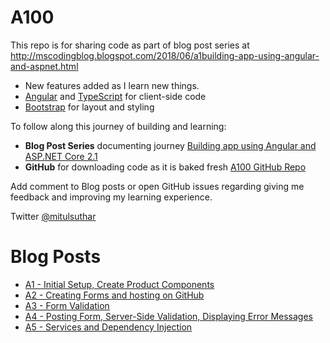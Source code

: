 # A100
This repo is for sharing code as part of blog post series at http://mscodingblog.blogspot.com/2018/06/a1building-app-using-angular-and-aspnet.html


<ul>
  <li>New features added as I learn new things.</li>
  <li><a href='https://angular.io/'>Angular</a> and <a href='http://www.typescriptlang.org/'>TypeScript</a> for client-side code</li>
  <li><a href='http://getbootstrap.com/'>Bootstrap</a> for layout and styling</li>
</ul>
<p>To follow along this journey of building and learning:</p>
<ul>
  <li><strong>Blog Post Series</strong> documenting journey <a href="http://mscodingblog.blogspot.com/2018/06/a1building-app-using-angular-and-aspnet.html">Building app using Angular and ASP.NET Core 2.1</a></li>
  <li><strong>GitHub</strong> for downloading code as it is baked fresh <a href="">A100 GitHub Repo</a></li>  
</ul>
<p>Add comment to Blog posts or open GitHub issues regarding giving me feedback and improving my learning experience.</p>

Twitter <a href="http://twitter.com/#!/mitulsuthar">@mitulsuthar</a>

# Blog Posts
<ul>
<li><a href="http://mscodingblog.blogspot.com/2018/06/a1building-app-using-angular-and-aspnet.html">A1 - Initial Setup, Create Product Components</a></li>
<li><a href="http://mscodingblog.blogspot.com/2018/06/a2building-app-using-angular-and-aspnet.html">A2 - Creating Forms and hosting on GitHub</a></li>
<li><a href="http://mscodingblog.blogspot.com/2018/06/a3building-app-using-angular-and-aspnet.html">A3 - Form Validation</a></li>
<li><a href="http://mscodingblog.blogspot.com/2018/06/a4building-app-using-angular-and-aspnet.html">A4 - Posting Form, Server-Side Validation, Displaying Error Messages</a></li>
<li><a href="http://mscodingblog.blogspot.com/2018/06/a5building-app-using-angular-and-aspnet.html">A5 - Services and Dependency Injection</a></li>
</ul>